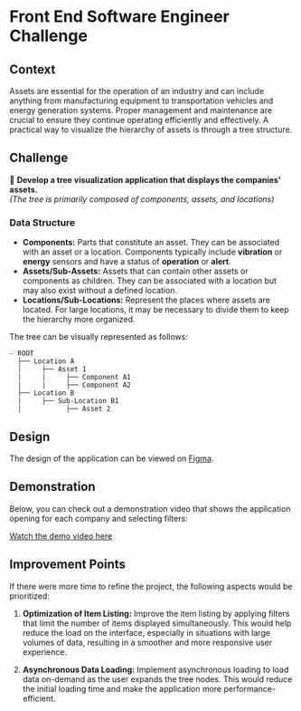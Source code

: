 # Front End Software Engineer Challenge

## Context

Assets are essential for the operation of an industry and can include anything from manufacturing equipment to transportation vehicles and energy generation systems. Proper management and maintenance are crucial to ensure they continue operating efficiently and effectively. A practical way to visualize the hierarchy of assets is through a tree structure.

## Challenge

📌 **Develop a tree visualization application that displays the companies' assets.**  
_(The tree is primarily composed of components, assets, and locations)_

### Data Structure

- **Components:** Parts that constitute an asset. They can be associated with an asset or a location. Components typically include **vibration** or **energy** sensors and have a status of **operation** or **alert**.
- **Assets/Sub-Assets:** Assets that can contain other assets or components as children. They can be associated with a location but may also exist without a defined location.
- **Locations/Sub-Locations:** Represent the places where assets are located. For large locations, it may be necessary to divide them to keep the hierarchy more organized.

The tree can be visually represented as follows:

```
- ROOT
  ├── Location A
  |     ├── Asset 1
  |     |     ├── Component A1
  |     |     ├── Component A2
  ├── Location B
  |     ├── Sub-Location B1
  |           ├── Asset 2
```

## Design

The design of the application can be viewed on [Figma](https://www.figma.com/file/F52Yv8RmGoGOYcV9CiuIZ1/%5BCareers%5D-Frontend-Challenge-v2?type=design&node-id=0-1&mode=design&t=r3n2A4W0ZFUwVjAs-0).

## Demonstration

Below, you can check out a demonstration video that shows the application opening for each company and selecting filters:

[Watch the demo video here](https://drive.google.com/file/d/1x-SzIxHGi1IsG7Uhy_YqIYu_mxYXmynt/view)

## Improvement Points

If there were more time to refine the project, the following aspects would be prioritized:

1. **Optimization of Item Listing:** Improve the item listing by applying filters that limit the number of items displayed simultaneously. This would help reduce the load on the interface, especially in situations with large volumes of data, resulting in a smoother and more responsive user experience.

2. **Asynchronous Data Loading:** Implement asynchronous loading to load data on-demand as the user expands the tree nodes. This would reduce the initial loading time and make the application more performance-efficient.
